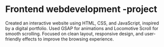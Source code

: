 # Frontend webdevelopment -project
Created an interactive website using HTML, CSS, and JavaScript, inspired by a digital portfolio. Used GSAP for animations and Locomotive Scroll for smooth scrolling. Focused on clean layout, responsive design, and user-friendly effects to improve the browsing experience.
